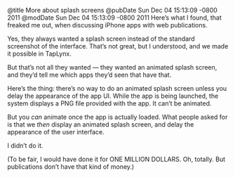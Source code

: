 @title More about splash screens
@pubDate Sun Dec 04 15:13:09 -0800 2011
@modDate Sun Dec 04 15:13:09 -0800 2011
Here’s what I found, that freaked me out, when discussing iPhone apps with web publications.

Yes, they always wanted a splash screen instead of the standard screenshot of the interface. That’s not great, but I understood, and we made it possible in TapLynx.

But that’s not all they wanted — they wanted an animated splash screen, and they’d tell me which apps they’d seen that have that.

Here’s the thing: there’s no way to do an animated splash screen unless you delay the appearance of the app UI. While the app is being launched, the system displays a PNG file provided with the app. It can’t be animated.

But you *can* animate once the app is actually loaded. What people asked for is that we *then* display an animated splash screen, and delay the appearance of the user interface.

I didn’t do it.

(To be fair, I would have done it for ONE MILLION DOLLARS. Oh, totally. But publications don’t have that kind of money.)
